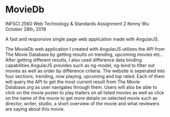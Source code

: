 # MovieDb
INFSCI 2560 Web Technology & Standards
Assignment 2
Kenny Wu
October 28th, 2019

A fast and responsive single page web application made with AngularJS.

The MovieDb web application I created with AngularJS utilizes the API from The Movie Database by getting results on trending, upcoming movies etc.. After getting different results, I also used difference data binding capabilities AngularJS provides such as ng-model, ng-bind to filter out movies as well as order by difference criteria. The website is seperated into four sections, trending, now playing, upcoming and top rated. Each of them will query the API to get the most current result from The Movie Database.org as user navigates through them. Users will also be able to click on the movie poster to play trailers on all listed movies as well as click on the name of the movie to get more details on selected movie such as director, writer, studio, a short overview of the movie and what reviewers are saying about this movie.